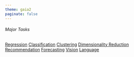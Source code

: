 ```yaml
---
theme: gaia2
paginate: false
---
```


<!-- _class: lead -->

###### Major Tasks

<div class="dashboard-tiles">
  <a class="tile-link" href="aiml/major/index.html" style="--tile-bg-img:url('assets/2025-10-01-08-41-30.png');">Regression</a>
  <a class="tile-link" href="aiml/major/index.html" style="--tile-bg-img:url('assets/2025-10-01-08-41-30.png');">Classification</a>
  <a class="tile-link" href="aiml/major/index.html" style="--tile-bg-img:url('assets/2025-10-01-08-41-30.png');">Clustering</a>
  <a class="tile-link" href="aiml/major/index.html" style="--tile-bg-img:url('assets/2025-10-01-08-41-30.png');">Dimensionality Reduction</a>
  <a class="tile-link" href="aiml/major/index.html" style="--tile-bg-img:url('assets/2025-10-01-08-41-30.png');">Recommendation</a>
  <a class="tile-link" href="aiml/major/index.html" style="--tile-bg-img:url('assets/2025-10-01-08-41-30.png');">Forecasting</a>
  <a class="tile-link" href="aiml/major/index.html" style="--tile-bg-img:url('assets/2025-10-01-08-41-30.png');">Vision</a>
  <a class="tile-link" href="aiml/major/index.html" style="--tile-bg-img:url('assets/2025-10-01-08-41-30.png');">Language</a>
</div>
